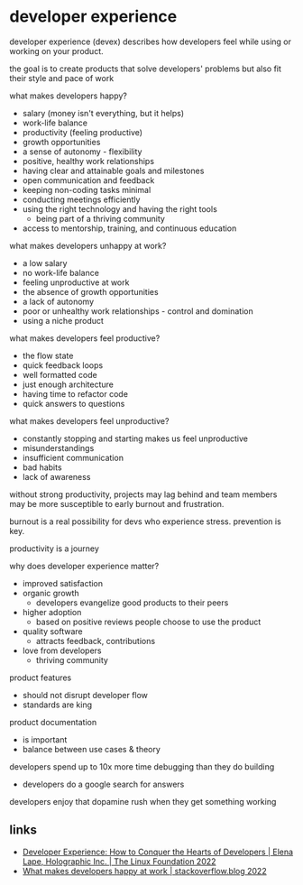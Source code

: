 # developer experience

developer experience (devex) describes how developers feel while using or working on your product.

the goal is to create products that solve developers' problems but also fit their style and pace of work

what makes developers happy?
* salary (money isn't everything, but it helps)
* work-life balance
* productivity (feeling productive)
* growth opportunities
* a sense of autonomy - flexibility
* positive, healthy work relationships
* having clear and attainable goals and milestones
* open communication and feedback
* keeping non-coding tasks minimal
* conducting meetings efficiently
* using the right technology and having the right tools
  * being part of a thriving community
* access to mentorship, training, and continuous education

what makes developers unhappy at work?
* a low salary
* no work-life balance
* feeling unproductive at work
* the absence of growth opportunities
* a lack of autonomy
* poor or unhealthy work relationships - control and domination
* using a niche product

what makes developers feel productive?
* the flow state
* quick feedback loops
* well formatted code
* just enough architecture
* having time to refactor code
* quick answers to questions

what makes developers feel unproductive?
* constantly stopping and starting makes us feel unproductive
* misunderstandings
* insufficient communication
* bad habits
* lack of awareness

without strong productivity, projects may lag behind and team members may be more susceptible to early burnout and frustration.

burnout is a real possibility for devs who experience stress. prevention is key.

productivity is a journey

why does developer experience matter?
* improved satisfaction
* organic growth
  * developers evangelize good products to their peers
* higher adoption
  * based on positive reviews people choose to use the product
* quality software
  * attracts feedback, contributions
* love from developers
  * thriving community

product features
* should not disrupt developer flow
* standards are king

product documentation
* is important
* balance between use cases & theory

developers spend up to 10x more time debugging than they do building
* developers do a google search for answers

developers enjoy that dopamine rush when they get something working

## links
* [Developer Experience: How to Conquer the Hearts of Developers | Elena Lape, Holographic Inc. | The Linux Foundation 2022](https://www.youtube.com/watch?v=T9uSL29ycyo)
* [What makes developers happy at work | stackoverflow.blog 2022](https://stackoverflow.blog/2022/03/17/new-data-what-makes-developers-happy-at-work/)
